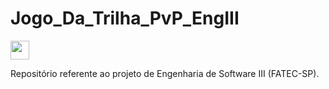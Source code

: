 # Jogo_Da_Trilha_PvP_EngIII

<img src="https://user-images.githubusercontent.com/80106385/225188260-2929e6fd-9287-480b-9475-494f312e893b.png" width=30>


Repositório referente ao projeto de Engenharia de Software III (FATEC-SP).

